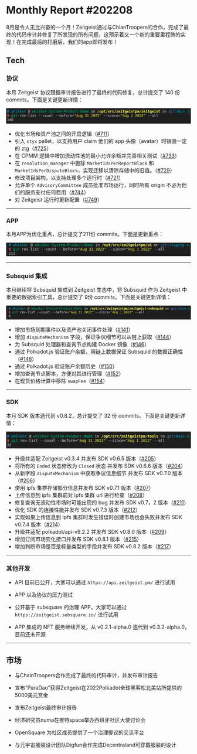 # Monthly Report #202208

8月是令人无比兴奋的一个月！Zeitgeist通过与ChianTroopers的合作，完成了最终的代码审计并修复了所发现的所有问题，这预示着又一个新的重要里程碑的实现！在完成最后的打磨后，我们的app即将发布！

## Tech

### 协议

本月 Zeitgeist 协议跟据审计报告进行了最终的代码修复，总计提交了 140 份 commits。下面是关键更新详情：

![](./../img/2022-09-05_08-40.png)

- 优化市场和资产池之间的开启逻辑（[#711](https://github.com/zeitgeistpm/zeitgeist/commit/dffd0e9fca361440a9341e34d3239ee80c5833b1)）
- 引入 `styx` pallet，以支持用户 claim 他们的 app 头像（avatar）时销毁一定的 ztg（[#725](https://github.com/zeitgeistpm/zeitgeist/commit/1307e2a78b96d2603aca3497334132b62ebcc2de)）
- 在 CPMM 逻辑中增加流动性池的最小允许余额并完善相关测试（[#733](https://github.com/zeitgeistpm/zeitgeist/commit/b79f2ed4fec5acdd245e3358be0de90ea4bbf364)）
- 在 `resolution_manager` 中删除 `MarketIdsPerReportBlock` 和 `MarketIdsPerDisputeBlock`，实现迁移以清除存储中的旧值。（[#729](https://github.com/zeitgeistpm/zeitgeist/commit/3c7e8301e03eccecde82668f53cc05dbd3054311)）
- 修改项目架构，以支持处理多个运行时（[#721](https://github.com/zeitgeistpm/zeitgeist/commit/a6ec39273e5a20ecb38d79dea5b0374abe935b41)）
- 允许单个 `AdvisoryCommittee` 成员批准市场运行，同时所有 origin 不必为他们的服务支付任何费用（[#744](https://github.com/zeitgeistpm/zeitgeist/commit/c37d2d552fa9dd47c6be85ed908c6d4381472b0c)）
- 对 Zeitgeist 运行时更新配置（[#749](https://github.com/zeitgeistpm/zeitgeist/commit/8788f42732e2e7dd0053390074d005b332d0d6c0)）

---

### APP

本月APP为优化重点，总计提交了211份 commits。下面是更新重点：

![](./../img/2022-09-01_12-01.png)

---

### Subsquid 集成

本月继续将 Subsquid 集成到 Zeitgeist 生态中，将 Subsquid 作为 Zeitgeist 中重要的数据索引工具，总计提交了 9份 commits。下面是关键更新详情：

![](./../img/2022-09-01_12-04.png)

- 增加市场到期事件以及资产池关闭事件处理（[#141](https://github.com/zeitgeistpm/zeitgeist-subsquid/commit/831c4a59d51a06186a3f46b425443f1ad4dcd4306)）
- 增加 `disputeMechanism` 字段，保证争议细节可以从链上获取（[#144](https://github.com/zeitgeistpm/zeitgeist-subsquid/commit/b9140c11944e3aedb7922c0da4fe75dd13060a87)）
- 为 Subsquid 处理器和查询节点构建 Docker 镜像（[#146](https://github.com/zeitgeistpm/zeitgeist-subsquid/commit/8b8d8891e19807459a315da43de0dae604ab36be)）
- 通过 Polkadot.js 验证账户余额，用链上数据保证 Subsquid 的数据正确性（[#148](https://github.com/zeitgeistpm/zeitgeist-subsquid/commit/cfa404ddb9e1bf227dcdf9475ea30a3625497a9c)）
- 通过 Polkadot.js 验证账户余额历史（[#150](https://github.com/zeitgeistpm/zeitgeist-subsquid/commit/56dfbd6fc70fe2091be470fb77061946cedbdd7e)）
- 增加查询节点脚本，方便对其进行管理（[#152](https://github.com/zeitgeistpm/zeitgeist-subsquid/commit/117d32b960127f5fc9a4ce742c039d41ed52e188)）
- 在现货价格计算中移除 `swapFee`（[#154](https://github.com/zeitgeistpm/zeitgeist-subsquid/commit/55a4a927dfbfe51c4d29175819348af79786978c)）

---

### SDK

本月 SDK 版本迭代到 v0.8.2，总计提交了 32 份 commits。下面是关键更新详情：

![](./../img/2022-09-01_12-06.png)

- 升级并适配 Zeitgeist v0.3.4 并发布 SDK v0.6.5 版本（[#205](https://github.com/zeitgeistpm/tools/commit/cd3417b60ab5095a93089d3e1cd0869c0b9473cf)）
- 将所有的 `Ended` 状态修改为 `Closed` 状态 并发布 SDK v0.6.6 版本（[#204](https://github.com/zeitgeistpm/tools/commit/9a7e9f62c211368a0f32151987e3f0d4459b0699)）
- 从新字段 `disputeMechanism` 中获取争议信息细节 并发布 SDK v0.7.0 版本（[#206](https://github.com/zeitgeistpm/tools/commit/03d5066e5089f899d0513b8467539998dd2c6439)）
- 使用 ipfs 集群存储部分信息并发布 SDK v0.7.1 版本（[#207](https://github.com/zeitgeistpm/tools/commit/699b2247fe6988ecfdd26c6c5a08969d2ad3bb50)）
- 上传信息到 ipfs 集群前对 ipfs 集群 url 进行检查（[#208](https://github.com/zeitgeistpm/tools/commit/2bf8be22a7559c0c9f51276a426884c35680cd42)）
- 修复查询无流动性市场时可能出现的 bug 并发布 SDK v0.7，2 版本（[#211](https://github.com/zeitgeistpm/tools/commit/2807efc773b98785f3b6fdb46d8e23d92953a87f)）
- 优化 SDK 的连接性能并发布 SDK v0.7.3 版本（[#212](https://github.com/zeitgeistpm/tools/commit/e840ce1dad4bafd71d0fce2d6835c95fca736bde)）
- 实现如果上传信息到 ipfs 集群时发生错误时创建市场也会失败并发布 SDK v0.7.4 版本（[#214](https://github.com/zeitgeistpm/tools/commit/768f448c2c501eb378d4212887f8c343d6d63389)）
- 升级并适配 polkadot/api-v9.2.2 并发布 SDK v0.8.0 版本（[#209](https://github.com/zeitgeistpm/tools/commit/a531d0c1a8d6a88cdac45b09741e68d7e646686b)）
- 增加订阅市场变化接口并发布 SDK v0.8.1 版本（[#215](https://github.com/zeitgeistpm/tools/commit/679c6c734183f23856923e24ebbae962d64d4aaa)）
- 增加判断市场是否是标量类型的字段并发布 SDK v0.8.2 版本（[#217](https://github.com/zeitgeistpm/tools/commit/171c64e60559f8d2bf40fb5d80f8f5066cb44911)）

---

### 其他开发

- API 目前已公开，大家可以通过 `https://api.zeitgeist.pm/` 进行试用

- APP 以及协议的压力测试

- 公开基于 subsquare 的治理 APP，大家可以通过 `https://zeitgeist.subsquare.io/` 进行试用

- APP 集成的 NFT 服务继续开发，从 v0.2.1-alpha.0 迭代到 v0.3.2-alpha.0，目前还未开源

---

## 市场

- 与ChainTroopers合作完成了最终的代码审计，并发布审计报告

- 宣布“ParaDao”获得Zeitgeist在2022Polkadot全球黑客松北美站所提供的5000美元赏金

- 发布Zeitgeist最终审计报告

- 经济研究员numa在推特space举办西班牙社区大使讨论会

- OpenSquare 为社区成员提供了一个治理提议的交流平台

- 与元宇宙服装设计团队Digfun合作完成Decentraland可穿戴服装的设计
